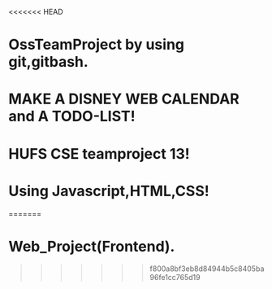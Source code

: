 <<<<<<< HEAD
# OssTeamProject by using git,gitbash.
# MAKE  A DISNEY WEB CALENDAR and A TODO-LIST!
# HUFS CSE teamproject 13!
# Using Javascript,HTML,CSS!
=======
# Web_Project(Frontend).
>>>>>>> f800a8bf3eb8d84944b5c8405ba96fe1cc765d19
